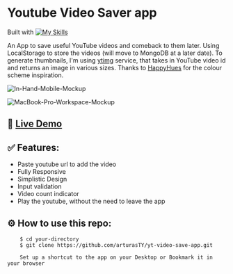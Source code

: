# Youtube Video Saver app

Built with [![My Skills](https://skillicons.dev/icons?i=html,css,js)]()

An App to save useful YouTube videos and comeback to them later. Using LocalStorage to store the videos (will move to MongoDB at a later date). To generate thumbnails, I'm using [ytimg](https://i.ytimg.com/vi/VIDEO_ID/) service, that takes in YouTube video id and returns an image in various sizes. Thanks to [HappyHues](https://www.happyhues.co/) for the colour scheme inspiration.

![In-Hand-Mobile-Mockup](https://user-images.githubusercontent.com/30295076/215847941-112d1cfb-8afa-4417-9e92-d6a74dd325c6.jpg)

![MacBook-Pro-Workspace-Mockup](https://user-images.githubusercontent.com/30295076/215847995-707c921a-a7c7-427c-826c-0bfd77e10e71.jpg)

## 🔗 [Live Demo](https://arturasty.github.io/yt-video-save-app/)

## ✅ Features:

* Paste youtube url to add the video
* Fully Responsive
* Simplistic Design
* Input validation
* Video count indicator
* Play the youtube, without the need to leave the app

## ⚙️ How to use this repo:
```shell
    $ cd your-directory
    $ git clone https://github.com/arturasTY/yt-video-save-app.git

    Set up a shortcut to the app on your Desktop or Bookmark it in your browser
```

